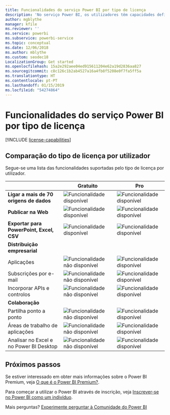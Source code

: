 ```yaml
---
title: Funcionalidades do serviço Power BI por tipo de licença
description: 'No serviço Power BI, os utilizadores têm capacidades definidas com base em dois tipos de licenças: por utilizador (versões gratuita e Pro) e com base na capacidade.'
author: mgblythe
manager: kfile
ms.reviewer: ''
ms.service: powerbi
ms.subservice: powerbi-service
ms.topic: conceptual
ms.date: 12/06/2018
ms.author: mblythe
ms.custom: seodec18
LocalizationGroup: Get started
ms.openlocfilehash: 15a2e292aee04ed915611204e62a19d2836aa827
ms.sourcegitcommit: c8c126c1b2ab4527a16a4fb8f5208e0f7fa5ff5a
ms.translationtype: HT
ms.contentlocale: pt-PT
ms.lasthandoff: 01/15/2019
ms.locfileid: "54274864"
---
```

# <a name="power-bi-service-features-by-license-type"></a>Funcionalidades do serviço Power BI por tipo de licença

[!INCLUDE [license-capabilities](includes/license-capabilities.md)]

## <a name="per-user-license-type-comparison"></a>Comparação do tipo de licença por utilizador

Segue-se uma lista das funcionalidades suportadas pelo tipo de licença por utilizador.

|  | Gratuito | Pro |
| --- | --- | --- |
| **Ligar a mais de 70 origens de dados** |![Funcionalidade disponível](media/features-license-type/available.png) |![Funcionalidade disponível](media/features-license-type/available.png) |
| **Publicar na Web** |![Funcionalidade disponível](media/features-license-type/available.png) |![Funcionalidade disponível](media/features-license-type/available.png) |
| **Exportar para PowerPoint, Excel, CSV** |![Funcionalidade disponível](media/features-license-type/available.png) |![Funcionalidade disponível](media/features-license-type/available.png) |
| **Distribuição empresarial** | | |
| Aplicações |![Funcionalidade não disponível](media/features-license-type/not-available.png) |![Funcionalidade disponível](media/features-license-type/available.png) |
| Subscrições por e-mail |![Funcionalidade não disponível](media/features-license-type/not-available.png) |![Funcionalidade disponível](media/features-license-type/available.png) |
| Incorporar APIs e controlos |![Funcionalidade não disponível](media/features-license-type/not-available.png) |![Funcionalidade disponível](media/features-license-type/available.png) |
| **Colaboração** | | |
| Partilha ponto a ponto |![Funcionalidade não disponível](media/features-license-type/not-available.png) |![Funcionalidade disponível](media/features-license-type/available.png) |
| Áreas de trabalho de aplicações |![Funcionalidade não disponível](media/features-license-type/not-available.png) |![Funcionalidade disponível](media/features-license-type/available.png) |
| Analisar no Excel e no Power BI Desktop |![Funcionalidade não disponível](media/features-license-type/not-available.png) |![Funcionalidade disponível](media/features-license-type/available.png) |

## <a name="next-steps"></a>Próximos passos

Se estiver interessado em obter mais informações sobre o Power BI Premium, veja [O que é o Power BI Premium?](service-premium.md).

Para começar a utilizar o Power BI através de inscrição, veja [Inscrever-se no Power BI como um indivíduo](service-self-service-signup-for-power-bi.md).

Mais perguntas? [Experimente perguntar à Comunidade do Power BI](https://community.powerbi.com/)